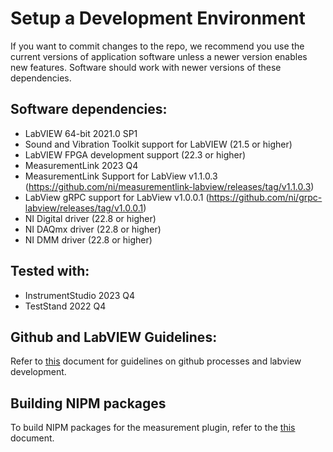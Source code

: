 # Setup a Development Environment
If you want to commit changes to the repo, we recommend you use the current versions of application software unless a newer version enables new features. Software should work with newer versions of these dependencies.


## Software dependencies:
- LabVIEW 64-bit 2021.0 SP1
- Sound and Vibration Toolkit support for LabVIEW (21.5 or higher)
- LabVIEW FPGA development support (22.3 or higher)
- MeasurementLink 2023 Q4
- MeasurementLink Support for LabView v1.1.0.3 (https://github.com/ni/measurementlink-labview/releases/tag/v1.1.0.3)
- LabView gRPC support for LabView v1.0.0.1 (https://github.com/ni/grpc-labview/releases/tag/v1.0.0.1)
- NI Digital driver (22.8 or higher)
- NI DAQmx driver (22.8 or higher)
- NI DMM driver (22.8 or higher)


## Tested with:
- InstrumentStudio 2023 Q4
- TestStand 2022 Q4

## Github and LabVIEW Guidelines:
Refer to [this](https://github.com/NI-MeasurementLink-Plug-Ins/audio-adc-labview-trial/blob/main/docs/github-labview-guidelines.md) document for guidelines on github processes and labview development.

## Building NIPM packages
To build NIPM packages for the measurement plugin, refer to the [this](https://github.com/NI-MeasurementLink-Plug-Ins/data-converter-validation-module/blob/main/docs/build-plugin.md) document.
